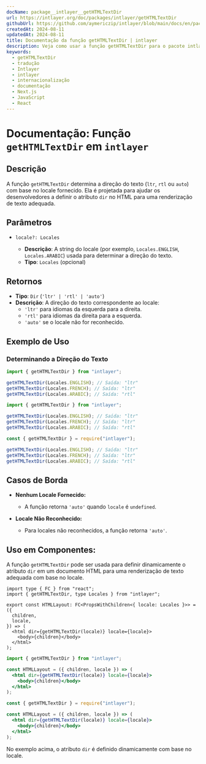 ```yaml
---
docName: package__intlayer__getHTMLTextDir
url: https://intlayer.org/doc/packages/intlayer/getHTMLTextDir
githubUrl: https://github.com/aymericzip/intlayer/blob/main/docs/en/packages/intlayer/getHTMLTextDir.md
createdAt: 2024-08-11
updatedAt: 2024-08-11
title: Documentação da função getHTMLTextDir | intlayer
description: Veja como usar a função getHTMLTextDir para o pacote intlayer
keywords:
  - getHTMLTextDir
  - tradução
  - Intlayer
  - intlayer
  - internacionalização
  - documentação
  - Next.js
  - JavaScript
  - React
---
```


# Documentação: Função `getHTMLTextDir` em `intlayer`

## Descrição

A função `getHTMLTextDir` determina a direção do texto (`ltr`, `rtl` ou `auto`) com base no locale fornecido. Ela é projetada para ajudar os desenvolvedores a definir o atributo `dir` no HTML para uma renderização de texto adequada.

## Parâmetros

- `locale?: Locales`

  - **Descrição**: A string do locale (por exemplo, `Locales.ENGLISH`, `Locales.ARABIC`) usada para determinar a direção do texto.
  - **Tipo**: `Locales` (opcional)

## Retornos

- **Tipo**: `Dir` (`'ltr' | 'rtl' | 'auto'`)
- **Descrição**: A direção do texto correspondente ao locale:
  - `'ltr'` para idiomas da esquerda para a direita.
  - `'rtl'` para idiomas da direita para a esquerda.
  - `'auto'` se o locale não for reconhecido.

## Exemplo de Uso

### Determinando a Direção do Texto

```typescript codeFormat="typescript"
import { getHTMLTextDir } from "intlayer";

getHTMLTextDir(Locales.ENGLISH); // Saída: "ltr"
getHTMLTextDir(Locales.FRENCH); // Saída: "ltr"
getHTMLTextDir(Locales.ARABIC); // Saída: "rtl"
```

```javascript codeFormat="esm"
import { getHTMLTextDir } from "intlayer";

getHTMLTextDir(Locales.ENGLISH); // Saída: "ltr"
getHTMLTextDir(Locales.FRENCH); // Saída: "ltr"
getHTMLTextDir(Locales.ARABIC); // Saída: "rtl"
```

```javascript codeFormat="commonjs"
const { getHTMLTextDir } = require("intlayer");

getHTMLTextDir(Locales.ENGLISH); // Saída: "ltr"
getHTMLTextDir(Locales.FRENCH); // Saída: "ltr"
getHTMLTextDir(Locales.ARABIC); // Saída: "rtl"
```

## Casos de Borda

- **Nenhum Locale Fornecido:**

  - A função retorna `'auto'` quando `locale` é `undefined`.

- **Locale Não Reconhecido:**
  - Para locales não reconhecidos, a função retorna `'auto'`.

## Uso em Componentes:

A função `getHTMLTextDir` pode ser usada para definir dinamicamente o atributo `dir` em um documento HTML para uma renderização de texto adequada com base no locale.

```tsx codeFormat="typescript"
import type { FC } from "react";
import { getHTMLTextDir, type Locales } from "intlayer";

export const HTMLLayout: FC<PropsWithChildren<{ locale: Locales }>> = ({
  children,
  locale,
}) => (
  <html dir={getHTMLTextDir(locale)} locale={locale}>
    <body>{children}</body>
  </html>
);
```

```jsx codeFormat="esm"
import { getHTMLTextDir } from "intlayer";

const HTMLLayout = ({ children, locale }) => (
  <html dir={getHTMLTextDir(locale)} locale={locale}>
    <body>{children}</body>
  </html>
);
```

```jsx codeFormat="commonjs"
const { getHTMLTextDir } = require("intlayer");

const HTMLLayout = ({ children, locale }) => (
  <html dir={getHTMLTextDir(locale)} locale={locale}>
    <body>{children}</body>
  </html>
);
```

No exemplo acima, o atributo `dir` é definido dinamicamente com base no locale.
